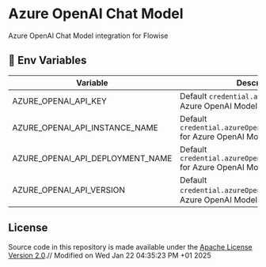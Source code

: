 # Azure OpenAI Chat Model

Azure OpenAI Chat Model integration for Flowise

## 🌱 Env Variables

| Variable                     | Description                                                                                     | Type                                             | Default                             |
| ---------------------------- | ----------------------------------------------------------------------------------------------- | ------------------------------------------------ | ----------------------------------- |
| AZURE_OPENAI_API_KEY    | Default `credential.azureOpenAIApiKey` for Azure OpenAI Model                                            | String                                                                    |            |
| AZURE_OPENAI_API_INSTANCE_NAME    | Default `credential.azureOpenAIApiInstanceName` for Azure OpenAI Model                                            | String                                                                    |            |
| AZURE_OPENAI_API_DEPLOYMENT_NAME    | Default `credential.azureOpenAIApiDeploymentName` for Azure OpenAI Model                                            | String                                                                    |            |
| AZURE_OPENAI_API_VERSION    | Default `credential.azureOpenAIApiVersion` for Azure OpenAI Model                                            | String                                                                    |            |

## License

Source code in this repository is made available under the [Apache License Version 2.0](https://github.com/FlowiseAI/Flowise/blob/master/LICENSE.md).// Modified on Wed Jan 22 04:35:23 PM +01 2025
